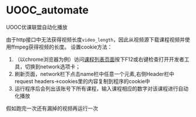 # UOOC_automate
UOOC优课联盟自动化播放

由于http接口中无法获得视频长度`video_length`，因此从视频源下载课程视频并使用ffmpeg获得视频的长度。
设置cookie方法：
1. （以chrome浏览器为例）访问[课程列表页面](http://www.uooc.net.cn/home/course/list?page=1&type=learn)按下F12或右键检查打开开发者工具，切换到network选项卡；
2. 刷新页面，network栏下点击name栏中任意一个元素,右侧Header栏中request headers->cookies里的内容复制到程序的cookie中
3. 运行程序后会列出该账号下所有课程，输入课程相应的数字对该课程进行自动化播放

假如跑完一次还有漏掉的视频再运行一次
